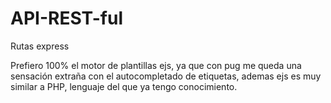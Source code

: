 # API-REST-ful
Rutas express

Prefiero 100% el motor de plantillas ejs, ya que con pug me queda una sensación extraña con el autocompletado de etiquetas, ademas ejs es muy similar a PHP, lenguaje del que ya tengo conocimiento.